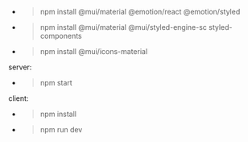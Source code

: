   - > npm install @mui/material @emotion/react @emotion/styled
  - > npm install @mui/material @mui/styled-engine-sc styled-components
  - > npm install @mui/icons-material

server:
  - > npm start

client: 
  - > npm install
  - > npm run dev
